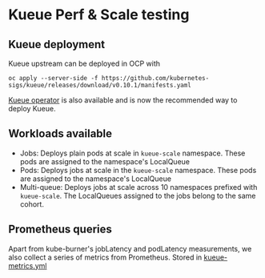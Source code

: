 # Kueue Perf & Scale testing

## Kueue deployment

Kueue upstream can be deployed in OCP with

```shell
oc apply --server-side -f https://github.com/kubernetes-sigs/kueue/releases/download/v0.10.1/manifests.yaml
```

[Kueue operator](https://github.com/openshift/kueue-operator) is also available  and is now the recommended way to deploy Kueue.


## Workloads available

- Jobs: Deploys plain pods at scale in `kueue-scale` namespace. These pods are assigned to the namespace's LocalQueue
- Pods: Deploys jobs at scale in the `kueue-scale` namespace. These pods are assigned to the namespace's LocalQueue
- Multi-queue: Deploys jobs at scale across 10 namespaces prefixed with `kueue-scale`. The LocalQueues assigned to the jobs belong to the same cohort.

## Prometheus queries

Apart from kube-burner's jobLatency and podLatency measurements, we also collect a series of metrics from Prometheus.
Stored in [kueue-metrics.yml](e2e/kueue-metrics.yml)
